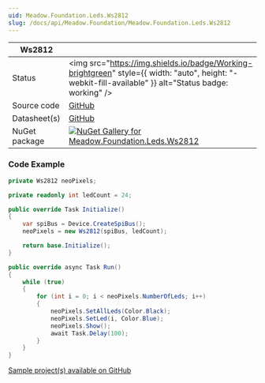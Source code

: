 ```yaml
---
uid: Meadow.Foundation.Leds.Ws2812
slug: /docs/api/Meadow.Foundation/Meadow.Foundation.Leds.Ws2812
---
```


| Ws2812 | |
|--------|--------|
| Status | <img src="https://img.shields.io/badge/Working-brightgreen" style={{ width: "auto", height: "-webkit-fill-available" }} alt="Status badge: working" /> |
| Source code | [GitHub](https://github.com/WildernessLabs/Meadow.Foundation/tree/main/Source/Meadow.Foundation.Peripherals/Leds.Ws2812) |
| Datasheet(s) | [GitHub](https://github.com/WildernessLabs/Meadow.Foundation/tree/main/Source/Meadow.Foundation.Peripherals/Leds.Ws2812/Datasheet) |
| NuGet package | <a href="https://www.nuget.org/packages/Meadow.Foundation.Leds.Ws2812/" target="_blank"><img src="https://img.shields.io/nuget/v/Meadow.Foundation.Leds.Ws2812.svg?label=Meadow.Foundation.Leds.Ws2812" alt="NuGet Gallery for Meadow.Foundation.Leds.Ws2812" /></a> |
### Code Example

```csharp
private Ws2812 neoPixels;

private readonly int ledCount = 24;

public override Task Initialize()
{
    var spiBus = Device.CreateSpiBus();
    neoPixels = new Ws2812(spiBus, ledCount);

    return base.Initialize();
}

public override async Task Run()
{
    while (true)
    {
        for (int i = 0; i < neoPixels.NumberOfLeds; i++)
        {
            neoPixels.SetAllLeds(Color.Black);
            neoPixels.SetLed(i, Color.Blue);
            neoPixels.Show();
            await Task.Delay(100);
        }
    }
}

```

[Sample project(s) available on GitHub](https://github.com/WildernessLabs/Meadow.Foundation/tree/main/Source/Meadow.Foundation.Peripherals/Leds.Ws2812/Samples/Ws2812_Sample)


